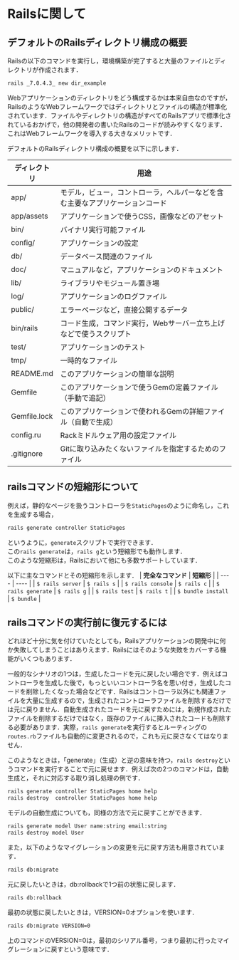 # Railsに関して
## デフォルトのRailsディレクトリ構成の概要
Railsの以下のコマンドを実行し，環境構築が完了すると大量のファイルとディレクトリが作成されます．
```bash
rails _7.0.4.3_ new dir_example
```
Webアプリケーションのディレクトリをどう構成するかは本来自由なのですが，RailsのようなWebフレームワークではディレクトリとファイルの構造が標準化されています．ファイルやディレクトリの構造がすべてのRailsアプリで標準化されているおかげで，他の開発者の書いたRailsのコードが読みやすくなります．  
これはWebフレームワークを導入する大きなメリットです．

デフォルトのRailsディレクトリ構成の概要を以下に示します．

| __ディレクトリ__ | __用途__ |
| ---- | ---- |
| app/ | モデル，ビュー，コントローラ，ヘルパーなどを含む主要なアプリケーションコード |
| app/assets | アプリケーションで使うCSS，画像などのアセット |
| bin/ | バイナリ実行可能ファイル |
| config/ | アプリケーションの設定 |
| db/ | データベース関連のファイル
| doc/ | マニュアルなど，アプリケーションのドキュメント |
| lib/ | ライブラリやモジュール置き場 |
| log/ | アプリケーションのログファイル |
| public/ | エラーページなど，直接公開するデータ |
| bin/rails | コード生成，コマンド実行，Webサーバー立ち上げなどで使うスクリプト |
| test/ | アプリケーションのテスト |
| tmp/ | 一時的なファイル |
| README.md | このアプリケーションの簡単な説明 |
| Gemfile | このアプリケーションで使うGemの定義ファイル（手動で追記） |
| Gemfile.lock | このアプリケーションで使われるGemの詳細ファイル（自動で生成） |
| config.ru | Rackミドルウェア用の設定ファイル |
| .gitignore | Gitに取り込みたくないファイルを指定するためのファイル |

## railsコマンドの短縮形について
例えば，静的なページを扱うコントローラを`StaticPages`のように命名し，これを生成する場合，
```bash
rails generate controller StaticPages
```
というように，`generate`スクリプトで実行できます．  
この`rails generate`は，`rails g`という短縮形でも動作します．  
このような短縮形は，Railsにおいて他にも多数サポートしています．

以下に主なコマンドとその短縮形を示します．
| __完全なコマンド__ | __短縮形__ |
| ---- | ---- |
| `$ rails server` | `$ rails s` |
| `$ rails console` | `$ rails c` |
| `$ rails generate` | `$ rails g` |
| `$ rails test` | `$ rails t` |
| `$ bundle install` | `$ bundle` |

## railsコマンドの実行前に復元するには
どれほど十分に気を付けていたとしても，Railsアプリケーションの開発中に何か失敗してしまうことはありえます．Railsにはそのような失敗をカバーする機能がいくつもあります．

一般的なシナリオの1つは，生成したコードを元に戻したい場合です．例えばコントローラを生成した後で，もっといいコントローラ名を思い付き，生成したコードを削除したくなった場合などです．Railsはコントローラ以外にも関連ファイルを大量に生成するので，生成されたコントローラファイルを削除するだけでは元に戻りません．自動生成されたコードを元に戻すためには，新規作成されたファイルを削除するだけではなく，既存のファイルに挿入されたコードも削除する必要があります．実際，`rails generate`を実行するとルーティングの`routes.rb`ファイルも自動的に変更されるので，これも元に戻さなくてはなりません．

このようなときは，「generate」（生成）と逆の意味を持つ，`rails destroy`というコマンドを実行することで元に戻せます．例えば次の2つのコマンドは，自動生成と，それに対応する取り消し処理の例です．

```bash
rails generate controller StaticPages home help
rails destroy  controller StaticPages home help
```

モデルの自動生成についても，同様の方法で元に戻すことができます．
```bash
rails generate model User name:string email:string
rails destroy model User
```

また，以下のようなマイグレーションの変更を元に戻す方法も用意されています．
```bash
rails db:migrate
```
元に戻したいときは，db:rollbackで1つ前の状態に戻します．
```bash
rails db:rollback
```
最初の状態に戻したいときは，VERSION=0オプションを使います．
```bash
rails db:migrate VERSION=0
```
上のコマンドのVERSION=0は，最初のシリアル番号，つまり最初に行ったマイグレーションに戻すという意味です．
